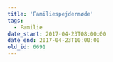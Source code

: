 ```yaml
---
title: 'Familiespejdermøde'
tags:
  - Familie
date_start: 2017-04-23T08:00:00
date_end: 2017-04-23T10:00:00
old_id: 6691
---
```

